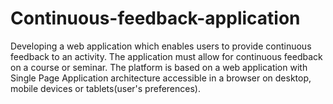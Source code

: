 # Continuous-feedback-application
Developing a web application which enables users to provide continuous feedback to an activity. The application must allow for continuous feedback on a course or seminar. The platform is based on a web application with Single Page Application architecture accessible in a browser on desktop, mobile devices or tablets(user's preferences).
